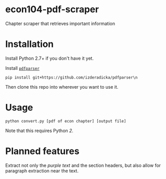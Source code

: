 # econ104-pdf-scraper
Chapter scraper that retrieves important information

# Installation

Install Python 2.7+ if you don't have it yet.

Install [`pdfparser`](https://github.com/izderadicka/pdfparser)

```
pip install git+https://github.com/izderadicka/pdfparser\n
```

Then clone this repo into wherever you want to use it.

# Usage

```
python convert.py [pdf of econ chapter] [output file]
```

Note that this requires Python _2_.

# Planned features

Extract not only the _purple text_ and the section headers, but also allow for paragraph extraction near the text.
